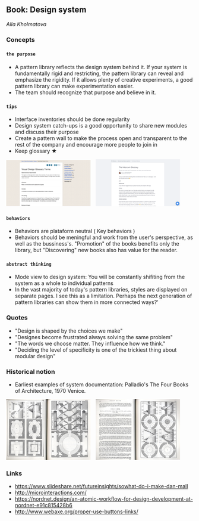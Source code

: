 ## Book: Design system
_Alla Kholmatova_

### Concepts

#### `the purpose`

- A pattern library reflects the design system behind it. If your system is fundamentally rigid and restricting, the pattern library can reveal and emphasize the rigidity. If it allows plenty of creative experiments, a good pattern library can make experimentation easier.
- The team should recognize that purpose and believe in it.

#### `tips`

- Interface inventories should be done regularity
- Design system catch-ups is a good opportunity to share new modules and discuss their purpose
- Create a pattern wall to make the process open and transparent to the rest of the company and encourage more people to join in
- Keep glossary ★

<div>
	<img src="media/glossary1.png" width="45%" style="margin-right: 10px" />
	<img src="media/glossary2.png" width="45%" />
</div>

#### `behaviors`

- Behaviors are plataform neutral ( Key behaviors )
- Behaviors should be meningful and work from the user's perspective, as well as the bussiness's. "Promotion" of the books benefits only the library, but "Discovering" new books also has value for the reader.


#### `abstract thinking`

- Mode view to design system: You will be constantly shifiting from the system as a whole to individual patterns
- In the vast majority of today's pattern libraries, styles are displayed on separate pages. I see this as a limitation. Perhaps the next generation of pattern libraries can show them in more connected ways?'

### Quotes

- "Design is shaped by the choices we make"
- "Designes become frustrated always solving the same problem"
- "The words we choose matter. They influence how we think."
- "Deciding the level of specificity is one of the trickiest thing about modular design"

### Historical notion

- Earliest examples of system documentation: Palladio's The Four Books of Architecture, 1970 Venice.

<div>
	<img src="media/four-books-of-architecture.jpg" width="45%" style="margin-right: 10px" />
	<img src="media/four-books-of-architecture-2.jpg" width="45%" />
</div>


### Links

- https://www.slideshare.net/futureinsights/sowhat-do-i-make-dan-mall
- http://microinteractions.com/
- https://nordnet.design/an-atomic-workflow-for-design-development-at-nordnet-e91c815428b6
- http://www.webaxe.org/proper-use-buttons-links/
